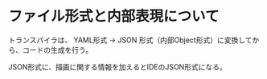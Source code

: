 # ファイル形式と内部表現について

トランスパイラは、 YAML形式 → JSON 形式（内部Object形式）に変換してから、コードの生成を行う。

JSON形式に、描画に関する情報を加えるとIDEのJSON形式になる。


